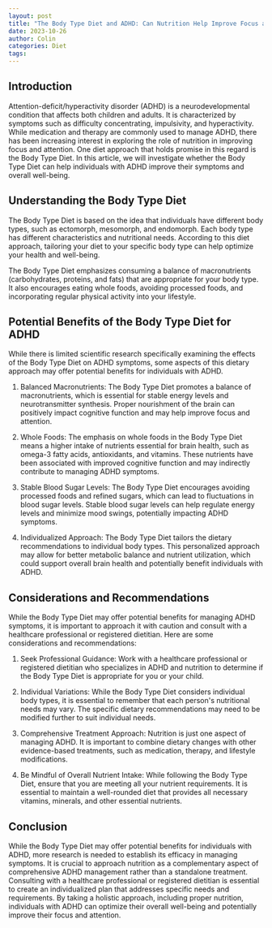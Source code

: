 ```yaml
---
layout: post
title: "The Body Type Diet and ADHD: Can Nutrition Help Improve Focus and Attention?"
date: 2023-10-26
author: Colin
categories: Diet
tags: 
---
```


## Introduction

Attention-deficit/hyperactivity disorder (ADHD) is a neurodevelopmental condition that affects both children and adults. It is characterized by symptoms such as difficulty concentrating, impulsivity, and hyperactivity. While medication and therapy are commonly used to manage ADHD, there has been increasing interest in exploring the role of nutrition in improving focus and attention. One diet approach that holds promise in this regard is the Body Type Diet. In this article, we will investigate whether the Body Type Diet can help individuals with ADHD improve their symptoms and overall well-being.

## Understanding the Body Type Diet

The Body Type Diet is based on the idea that individuals have different body types, such as ectomorph, mesomorph, and endomorph. Each body type has different characteristics and nutritional needs. According to this diet approach, tailoring your diet to your specific body type can help optimize your health and well-being.

The Body Type Diet emphasizes consuming a balance of macronutrients (carbohydrates, proteins, and fats) that are appropriate for your body type. It also encourages eating whole foods, avoiding processed foods, and incorporating regular physical activity into your lifestyle.

## Potential Benefits of the Body Type Diet for ADHD

While there is limited scientific research specifically examining the effects of the Body Type Diet on ADHD symptoms, some aspects of this dietary approach may offer potential benefits for individuals with ADHD.

1. Balanced Macronutrients: The Body Type Diet promotes a balance of macronutrients, which is essential for stable energy levels and neurotransmitter synthesis. Proper nourishment of the brain can positively impact cognitive function and may help improve focus and attention.

2. Whole Foods: The emphasis on whole foods in the Body Type Diet means a higher intake of nutrients essential for brain health, such as omega-3 fatty acids, antioxidants, and vitamins. These nutrients have been associated with improved cognitive function and may indirectly contribute to managing ADHD symptoms.

3. Stable Blood Sugar Levels: The Body Type Diet encourages avoiding processed foods and refined sugars, which can lead to fluctuations in blood sugar levels. Stable blood sugar levels can help regulate energy levels and minimize mood swings, potentially impacting ADHD symptoms.

4. Individualized Approach: The Body Type Diet tailors the dietary recommendations to individual body types. This personalized approach may allow for better metabolic balance and nutrient utilization, which could support overall brain health and potentially benefit individuals with ADHD.

## Considerations and Recommendations

While the Body Type Diet may offer potential benefits for managing ADHD symptoms, it is important to approach it with caution and consult with a healthcare professional or registered dietitian. Here are some considerations and recommendations:

1. Seek Professional Guidance: Work with a healthcare professional or registered dietitian who specializes in ADHD and nutrition to determine if the Body Type Diet is appropriate for you or your child.

2. Individual Variations: While the Body Type Diet considers individual body types, it is essential to remember that each person's nutritional needs may vary. The specific dietary recommendations may need to be modified further to suit individual needs.

3. Comprehensive Treatment Approach: Nutrition is just one aspect of managing ADHD. It is important to combine dietary changes with other evidence-based treatments, such as medication, therapy, and lifestyle modifications.

4. Be Mindful of Overall Nutrient Intake: While following the Body Type Diet, ensure that you are meeting all your nutrient requirements. It is essential to maintain a well-rounded diet that provides all necessary vitamins, minerals, and other essential nutrients.

## Conclusion

While the Body Type Diet may offer potential benefits for individuals with ADHD, more research is needed to establish its efficacy in managing symptoms. It is crucial to approach nutrition as a complementary aspect of comprehensive ADHD management rather than a standalone treatment. Consulting with a healthcare professional or registered dietitian is essential to create an individualized plan that addresses specific needs and requirements. By taking a holistic approach, including proper nutrition, individuals with ADHD can optimize their overall well-being and potentially improve their focus and attention.